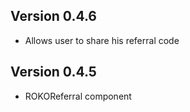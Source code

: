 ## Version 0.4.6
- Allows user to share his referral code

## Version 0.4.5
- ROKOReferral component
